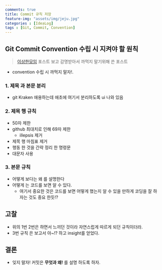 ```yaml
---
comments: true
title: Commit 규칙 저장
feature-img: "assets/img/jeju.jpg"
categories : [IdeaLog]
tags : [Git, Commit, Convention]
---
```


## Git Commit Convention 수립 시 지켜야 할 원칙

> [이상한모임](http://blog.weirdx.io/post/33832) 포스트 보고 감명받아서 까먹지 말기위해 쓴 포스트

- convention 수립 시 까먹지 말자!.

### 1. 제목 과 본문 분리

- git Kraken 애용하는데 애초에 여기서 분리하도록 ui 나와 있음

### 2. 제목 행 규칙

- 50자 제한
- github 최대치로 인해 69자 제한
  - illepsis 제거
- 제목 행 마침표 제거
- 행동 한 것을 간략 정리 한 명령문
- 대문자 사용

### 3. 본문 규칙

- 어떻게 보다는 왜 를 설명한다
- 어떻게 는 코드를 보면 알 수 있다.
  - 여기서 중요한 것은 코드를 보면 어떻게 했는지 알 수 있을 만하게 코딩을 잘 하자는 것도 중요 한듯!?

## 고찰

- 위의 1번 2번은 하면서 느끼던 것이라 자연스럽게 따르게 되던 규칙이더라.
- 3번 규칙 은 보고서 아~!? 하고 insight를 얻었다.

## 결론

- 잊지 말자! 커밋은 **무엇과 왜!** 를 설명 하도록 하자.
